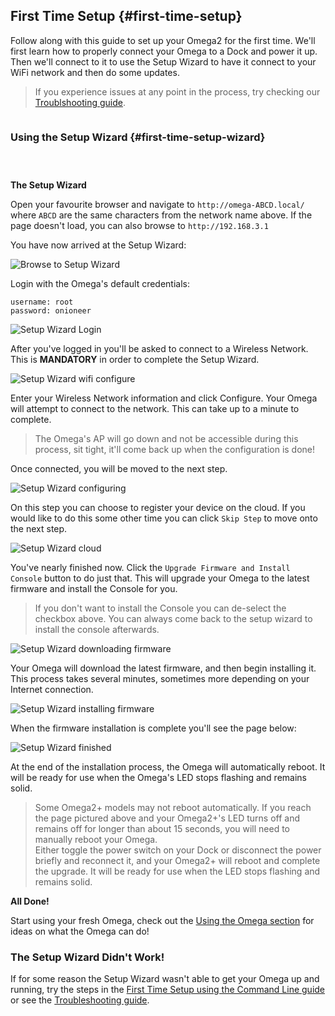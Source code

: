 ##  First Time Setup {#first-time-setup}

Follow along with this guide to set up your Omega2 for the first time. We'll first learn how to properly connect your Omega to a Dock and power it up. Then we'll connect to it to use the Setup Wizard to have it connect to your WiFi network and then do some updates.

> If you experience issues at any point in the process, try checking our [Troublshooting guide](#first-time-troubleshooting).


<!-- Second sentence above is awkward -->

<!-- Prepare the Hardware -->
```{r child = './First-Time-Components/Hardware-Prep.md'}
```



<!-- GUI SETUP -->

### Using the Setup Wizard {#first-time-setup-wizard}

<!-- Computer Config -->
```{r child = './First-Time-Components/First-Time-Component-01-computer-config.md'}
```

<!-- The Omega's Name -->
```{r child = './First-Time-Components/First-Time-Component-02-omega-name.md'}
```

<!-- Connect to Omega's Wifi AP -->
```{r child = './First-Time-Components/First-Time-Component-03-connect-to-omega-network.md'}
```

**The Setup Wizard**

Open your favourite browser and navigate to `http://omega-ABCD.local/` where `ABCD` are the same characters from the network name above. If the page doesn't load, you can also browse to `http://192.168.3.1`

You have now arrived at the Setup Wizard:

![Browse to Setup Wizard](https://raw.githubusercontent.com/OnionIoT/Onion-Docs/master/Omega2/Documentation/Get-Started/img/setup-2-wizard-start.png "Browse to Setup Wizard")

Login with the Omega's default credentials:
```
username: root
password: onioneer
```

![Setup Wizard Login](https://raw.githubusercontent.com/OnionIoT/Onion-Docs/master/Omega2/Documentation/Get-Started/img/setup-3-wizard-login.png "Browse to Setup Wizard")

After you've logged in you'll be asked to connect to a Wireless Network. This is **MANDATORY** in order to complete the Setup Wizard.

![Setup Wizard wifi configure](https://raw.githubusercontent.com/OnionIoT/Onion-Docs/master/Omega2/Documentation/Get-Started/img/setup-4-wizard-wifi-configure.png)

Enter your Wireless Network information and click Configure. Your Omega will attempt to connect to the network. This can take up to a minute to complete.

> The Omega's AP will go down and not be accessible during this process, sit tight, it'll come back up when the configuration is done!

Once connected, you will be moved to the next step.

![Setup Wizard configuring](https://raw.githubusercontent.com/OnionIoT/Onion-Docs/master/Omega2/Documentation/Get-Started/img/setup-5-wizard-wifi-configuring.png)

On this step you can choose to register your device on the cloud. If you would like to do this some other time you can click `Skip Step` to move onto the next step.

![Setup Wizard cloud](https://raw.githubusercontent.com/OnionIoT/Onion-Docs/master/Omega2/Documentation/Get-Started/img/setup-6-wizard-cloud.png)

You've nearly finished now. Click the `Upgrade Firmware and Install Console` button to do just that. This will upgrade your Omega to the latest firmware and install the Console for you.

>If you don't want to install the Console you can de-select the checkbox above. You can always come back to the setup wizard to install the console afterwards.

![Setup Wizard downloading firmware](https://raw.githubusercontent.com/OnionIoT/Onion-Docs/master/Omega2/Documentation/Get-Started/img/setup-7-wizard-upgrade-button.png)

Your Omega will download the latest firmware, and then begin installing it. This process takes several minutes, sometimes more depending on your Internet connection.

![Setup Wizard installing firmware](https://raw.githubusercontent.com/OnionIoT/Onion-Docs/master/Omega2/Documentation/Get-Started/img/setup-8-wizard-installing-firmware.png)

When the firmware installation is complete you'll see the page below:

![Setup Wizard finished](https://raw.githubusercontent.com/OnionIoT/Onion-Docs/master/Omega2/Documentation/Get-Started/img/setup-9-wizard-finished.png)

At the end of the installation process, the Omega will automatically reboot. It will be ready for use when the Omega's LED stops flashing and remains solid.

> Some Omega2+ models may not reboot automatically. If you reach the page pictured above and your Omega2+'s LED turns off and remains off for longer than about 15 seconds, you will need to manually reboot your Omega. <br>
> Either toggle the power switch on your Dock or disconnect the power briefly and reconnect it, and your Omega2+ will reboot and complete the upgrade. It will be ready for use when the LED stops flashing and remains solid.


**All Done!**

Start using your fresh Omega, check out the [Using the Omega section](#doing-stuff) for ideas on what the Omega can do!
<!-- Start using your fresh Omega, check out the [Tutorials section](./Tutorials/Contents) or the [Project guides](./Projects/Contents) for ideas on what to do next! -->
<!-- TODO: fix the links above when the content is available -->

### The Setup Wizard Didn't Work!

If for some reason the Setup Wizard wasn't able to get your Omega up and running, try the steps in the [First Time Setup using the Command Line guide](#first-time-setup-command-line) or see the  [Troubleshooting guide](#first-time-troubleshooting).
